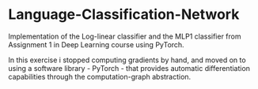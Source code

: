# Language-Classification-Network
Implementation of the Log-linear classifier and the MLP1 classifier from Assignment 1 in Deep Learning course using PyTorch.

In this exercise i stopped computing gradients by hand, and moved on to using a software library - PyTorch - that provides
automatic differentiation capabilities through the computation-graph abstraction.
